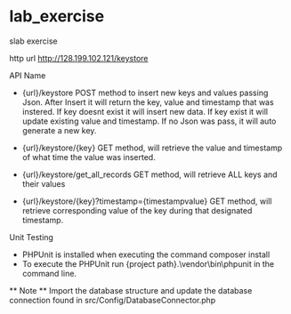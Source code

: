 # lab_exercise
 slab exercise

http url
http://128.199.102.121/keystore

API Name
- {url}/keystore 
POST method to insert new keys and values passing Json.
After Insert it will return the key, value and timestamp that was instered.
If key doesnt exist it will insert new data. If key exist it will update existing value and timestamp.
If no Json was pass, it will auto generate a new key.

- {url}/keystore/{key}
GET method, will retrieve the value and timestamp of what time the value was inserted.

- {url}/keystore/get_all_records
GET method, will retrieve ALL keys and their values

- {url}/keystore/{key}?timestamp={timestampvalue}
GET method, will retrieve corresponding value of the key during that designated timestamp.

Unit Testing
- PHPUnit is installed when executing the command composer install
- To execute the PHPUnit run {project path}.\vendor\bin\phpunit in the command line.

** Note **
Import the database structure and update the database connection found in src/Config/DatabaseConnector.php